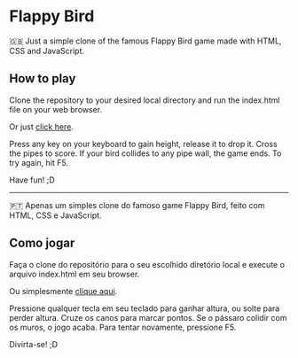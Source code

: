 # Flappy Bird

:uk: Just a simple clone of the famous Flappy Bird game made with HTML, CSS and JavaScript.

## How to play

Clone the repository to your desired local directory and run the index.html file on your web browser.

Or just [click here](https://lafadovale.github.io/js-flappy-bird/).

Press any key on your keyboard to gain height, release it to drop it.
Cross the pipes to score.
If your bird collides to any pipe wall, the game ends. To try again, hit F5.

Have fun! ;D

---

:portugal: Apenas um simples clone do famoso game Flappy Bird, feito com HTML, CSS e JavaScript.

## Como jogar

Faça o clone do repositório para o seu escolhido diretório local e execute o arquivo index.html em seu browser.

Ou simplesmente [clique aqui](https://lafadovale.github.io/js-flappy-bird/).

Pressione qualquer tecla em seu teclado para ganhar altura, ou solte para perder altura.
Cruze os canos para marcar pontos.
Se o pássaro colidir com os muros, o jogo acaba. Para tentar novamente, pressione F5.

Divirta-se! ;D
